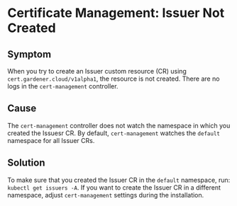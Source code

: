 <!-- loioea750b9de87f4a849663980d280c331d -->

# Certificate Management: Issuer Not Created



<a name="loioea750b9de87f4a849663980d280c331d__section_rmr_chv_s2c"/>

## Symptom

When you try to create an Issuer custom resource \(CR\) using `cert.gardener.cloud/v1alpha1`, the resource is not created. There are no logs in the `cert-management` controller.



<a name="loioea750b9de87f4a849663980d280c331d__section_aw4_dhv_s2c"/>

## Cause

The `cert-management` controller does not watch the namespace in which you created the Issuesr CR. By default, `cert-management` watches the `default` namespace for all Issuer CRs.



<a name="loioea750b9de87f4a849663980d280c331d__section_hfq_dhv_s2c"/>

## Solution

To make sure that you created the Issuer CR in the `default` namespace, run: `kubectl get issuers -A`. If you want to create the Issuer CR in a different namespace, adjust `cert-management` settings during the installation.

